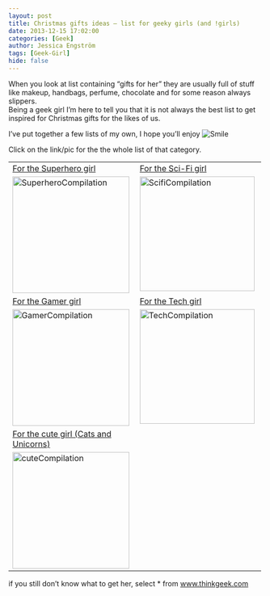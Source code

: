 ```yaml
---
layout: post
title: Christmas gifts ideas – list for geeky girls (and !girls)
date: 2013-12-15 17:02:00
categories: [Geek]
author: Jessica Engström
tags: [Geek-Girl]
hide: false
---
```

<p>When you look at list containing &ldquo;gifts for her&rdquo; they are usually full of stuff like makeup, handbags, perfume, chocolate and for some reason always slippers.<br />Being a geek girl I&rsquo;m here to tell you that it is not always the best list to get inspired for Christmas gifts for the likes of us.</p>
<p>I&rsquo;ve put together a few lists of my own, I hope you&rsquo;ll enjoy <img class="wlEmoticon wlEmoticon-smile" style="border-style: none;" src="/PostImages/wlEmoticon-smile_7.png" alt="Smile" /></p>
<p>Click on the link/pic for the the whole list of that category.</p>
<table style="width: 500px;" border="0" cellspacing="0" cellpadding="2">
<tbody>
<tr>
<td valign="top" width="250"><a href="http://www.catoholic.se/post/Christmas-gift-ideas-list-for-the-Superhero-girl.aspx">For the Superhero girl</a></td>
<td valign="top" width="250"><a href="http://www.catoholic.se/post/Christmas-gift-idea-list-for-the-Sci-Fi-girl.aspx">For the Sci-Fi girl</a></td>
</tr>
<tr>
<td valign="top" width="250"><a title="For the superhero girl" href="http://www.catoholic.se/post/Christmas-gift-ideas-list-for-the-Superhero-girl.aspx"><img style="background-image: none; float: left; padding-top: 0px; padding-left: 0px; display: inline; padding-right: 0px; border-width: 0px;" title="SuperheroCompilation" src="/PostImages/SuperheroCompilation_1.png" alt="SuperheroCompilation" width="231" height="231" align="left" border="0" /></a></td>
<td valign="top" width="250"><a title="For the Scifi girl" href="http://www.catoholic.se/post/Christmas-gift-idea-list-for-the-Sci-Fi-girl.aspx"><img style="background-image: none; float: left; padding-top: 0px; padding-left: 0px; display: inline; padding-right: 0px; border-width: 0px;" title="ScifiCompilation" src="/PostImages/ScifiCompilation_1.png" alt="ScifiCompilation" width="227" height="227" align="left" border="0" /></a></td>
</tr>
<tr>
<td valign="top" width="250"><a href="http://www.catoholic.se/post/Christmas-gift-ideas-list-for-the-gamer-girl.aspx">For the Gamer girl</a></td>
<td valign="top" width="250"><a href="http://www.catoholic.se/post/Christmas-gift-ideas-list-for-the-tech-girl.aspx">For the Tech girl</a></td>
</tr>
<tr>
<td valign="top"><a title="For the gamer girl" href="http://www.catoholic.se/post/Christmas-gift-ideas-list-for-the-gamer-girl.aspx"><img style="background-image: none; float: left; padding-top: 0px; padding-left: 0px; display: inline; padding-right: 0px; border-width: 0px;" title="GamerCompilation" src="/PostImages/GamerCompilation_1.png" alt="GamerCompilation" width="231" height="231" align="left" border="0" /></a></td>
<td valign="top" width="250"><a title="For the Tech girl" href="http://www.catoholic.se/post/Christmas-gift-ideas-list-for-the-tech-girl.aspx" target=""><img style="background-image: none; float: left; padding-top: 0px; padding-left: 0px; display: inline; padding-right: 0px; border-width: 0px;" title="TechCompilation" src="/PostImages/TechCompilation_1.png" alt="TechCompilation" width="227" height="227" align="left" border="0" /></a></td>
</tr>
<tr>
<td valign="top"><a href="http://www.catoholic.se/post/Christmas-gift-ideas-cats-and-unicorns.aspx">For the cute girl (Cats and Unicorns)</a></td>
<td valign="top" width="250">&nbsp;</td>
</tr>
<tr>
<td valign="top" width="250"><a title="For the Cute girl" href="http://www.catoholic.se/post/Christmas-gift-ideas-cats-and-unicorns.aspx"><img style="background-image: none; float: left; padding-top: 0px; padding-left: 0px; display: inline; padding-right: 0px; border-width: 0px;" title="cuteCompilation" src="/PostImages/cuteCompilation_1.png" alt="cuteCompilation" width="231" height="231" align="left" border="0" /></a></td>
<td valign="top" width="250">&nbsp;</td>
</tr>
</tbody>
</table>
<p>if you still don&rsquo;t know what to get her, select * from <a href="http://www.thinkgeek.com">www.thinkgeek.com</a></p>
